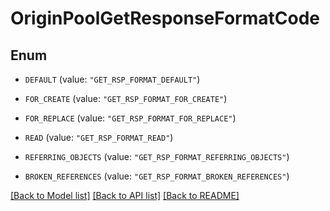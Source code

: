 # OriginPoolGetResponseFormatCode

## Enum


* `DEFAULT` (value: `"GET_RSP_FORMAT_DEFAULT"`)

* `FOR_CREATE` (value: `"GET_RSP_FORMAT_FOR_CREATE"`)

* `FOR_REPLACE` (value: `"GET_RSP_FORMAT_FOR_REPLACE"`)

* `READ` (value: `"GET_RSP_FORMAT_READ"`)

* `REFERRING_OBJECTS` (value: `"GET_RSP_FORMAT_REFERRING_OBJECTS"`)

* `BROKEN_REFERENCES` (value: `"GET_RSP_FORMAT_BROKEN_REFERENCES"`)


[[Back to Model list]](../README.md#documentation-for-models) [[Back to API list]](../README.md#documentation-for-api-endpoints) [[Back to README]](../README.md)


